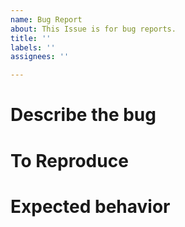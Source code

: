 ```yaml
---
name: Bug Report
about: This Issue is for bug reports.
title: ''
labels: ''
assignees: ''

---
```


# Describe the bug
# To Reproduce
# Expected behavior
